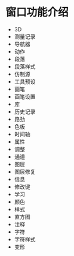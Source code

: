 # 窗口功能介绍

- 3D
- 测量记录
- 导航器
- 动作
- 段落
- 段落样式
- 仿制源
- 工具预设
- 画笔
- 画笔设置
- 库
- 历史记录
- 路劲
- 色板
- 时间轴
- 属性
- 调整
- 通道
- 图层
- 图层修复
- 信息
- 修改键
- 学习
- 颜色
- 样式
- 直方图
- 注释
- 字符
- 字符样式
- 变形